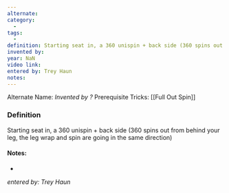 ```yaml
---
alternate: 
category:
  - 
tags:
  - 
definition: Starting seat in, a 360 unispin + back side (360 spins out from behind your leg, the leg wrap and spin are going in the same direction)
invented by: 
year: NaN
video link: 
entered by: Trey Haun
notes: 
---
```

Alternate Name: 
*Invented by ?*
Prerequisite Tricks: [[Full Out Spin]]

### Definition
Starting seat in, a 360 unispin + back side (360 spins out from behind your leg, the leg wrap and spin are going in the same direction)


#### Notes:
- 
*entered by: Trey Haun*
